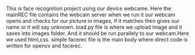 This is face recognition project using our device webcame.
Here the mainREC file contains the webcam server when we run it our webcam opens and checks for our picture in images, if it matches then gives our name or it will say unknown.
load.py file is where we upload image and it saves into images folder. And it should be run parallely to our webcam.Here we used html,css.
simple facerec file is the main body where direct code is written for opencv and facerec.
